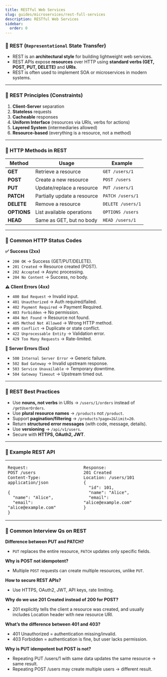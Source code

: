 ```yaml
---
title: RESTful Web Services
slug: guides/microservices/rest-full-services
description: RESTful Web Services
sidebar:
  order: 0
---
```


### 🔹 REST (`Representational` State Transfer)

* REST is an **architectural style** for building lightweight web services.
* REST APIs expose **resources** over HTTP using **standard verbs (GET, POST, PUT, DELETE)** and **URIs**.
* REST is often used to implement SOA or microservices in modern systems.

---

### 🔹 REST Principles (Constraints)

1. **Client-Server** separation
2. **Stateless** requests
3. **Cacheable** responses
4. **Uniform Interface** (resources via URIs, verbs for actions)
5. **Layered System** (intermediaries allowed)
6. **Resource-based** (everything is a resource, not a method)

---

### 🔹 HTTP Methods in REST

| Method      | Usage                       | Example           |
| ----------- | --------------------------- | ----------------- |
| **GET**     | Retrieve a resource         | `GET /users/1`    |
| **POST**    | Create a new resource       | `POST /users`     |
| **PUT**     | Update/replace a resource   | `PUT /users/1`    |
| **PATCH**   | Partially update a resource | `PATCH /users/1`  |
| **DELETE**  | Remove a resource           | `DELETE /users/1` |
| **OPTIONS** | List available operations   | `OPTIONS /users`  |
| **HEAD**    | Same as GET, but no body    | `HEAD /users/1`   |

---

### 🔹 Common HTTP Status Codes

**✅ Success (2xx)**

* `200 OK` → Success (GET/PUT/DELETE).
* `201 Created` → Resource created (POST).
* `202 Accepted` → Async processing.
* `204 No Content` → Success, no body.

**⚠️ Client Errors (4xx)**

* `400 Bad Request` → Invalid input.
* `401 Unauthorized` → Auth required/failed.
* `402 Payment Required` → Payment Required. 
* `403 Forbidden` → No permission.
* `404 Not Found` → Resource not found.
* `405 Method Not Allowed` → Wrong HTTP method.
* `409 Conflict` → Duplicate or state conflict.
* `422 Unprocessable Entity` → Validation error.
* `429 Too Many Requests` → Rate-limited.

**🚨 Server Errors (5xx)**

* `500 Internal Server Error` → Generic failure.
* `502 Bad Gateway` → Invalid upstream response.
* `503 Service Unavailable` → Temporary downtime.
* `504 Gateway Timeout` → Upstream timed out.

---

### 🔹 REST Best Practices

* Use **nouns, not verbs** in URIs → `/users/1/orders` instead of `/getUserOrders`.
* Use **plural resource names** → `/products` not `/product`.
* Support **pagination/filtering** → `/products?page=2&limit=20`.
* Return **structured error messages** (with code, message, details).
* Use **versioning** → `/api/v1/users`.
* Secure with **HTTPS, OAuth2, JWT**.

---

### 🔹 Example REST API
<table>
<tr><td valign="top">

```http
Request:
POST /users
Content-Type: application/json

{
  "name": "Alice",
  "email": "alice@example.com"
}
```
</td><td valign="top">

```http
Response:
201 Created
Location: /users/101
{
  "id": 101,
  "name": "Alice",
  "email": "alice@example.com"
}
```
<td></tr>
</table>

### 🔹 Common Interview Qs on REST


**Difference between PUT and PATCH?**
- `PUT` replaces the entire resource, `PATCH` updates only specific fields.

**Why is POST not idempotent?**
- Multiple `POST` requests can create multiple resources, unlike `PUT`.

**How to secure REST APIs?**
- Use HTTPS, OAuth2, JWT, API keys, rate limiting.

**Why do we use 201 Created instead of 200 for POST?**
- 201 explicitly tells the client a resource was created, and usually includes Location header with new resource URI.

**What’s the difference between 401 and 403?**
- 401 Unauthorized = authentication missing/invalid.
- 403 Forbidden = authentication is fine, but user lacks permission.

**Why is PUT idempotent but POST is not?**
- Repeating PUT /users/1 with same data updates the same resource → same result. 
- Repeating POST /users may create multiple users → different result.

